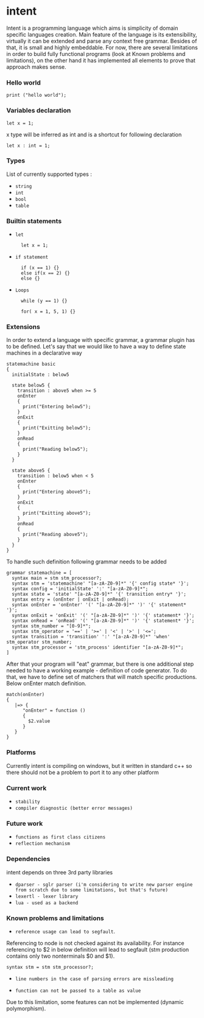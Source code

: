 intent
=======

Intent is a programming language which aims is simplicity of domain specific languages creation. Main feature of the language is its extensibility, virtually it can be extended and parse any context free grammar. Besides of that, it is small and highly embeddable.
For now, there are several limitations in order to build fully functional programs (look at Known problems and limitations), on the other hand
it has implemented all elements to prove that approach makes sense.

### Hello world

	print ("hello world");

### Variables declaration

	let x = 1;

x type will be inferred as int and is a shortcut for following declaration

	let x : int = 1;

### Types 

List of currently supported types :
 * `string` 
 * `int`
 * `bool` 
 * `table`

### Builtin statements

* `let`

		let x = 1;

* `if statement`

		if (x == 1) {} 
		else if(x == 2) {}
		else {}

* `Loops`

		while (y == 1) {}

		for( x = 1, 5, 1) {}

### Extensions

In order to extend a language with specific grammar, a grammar plugin has to be defined. 
Let's say that we would like to have a way to define state machines in a declarative way

	statemachine basic
	{
	  initialState : below5

	  state below5 {
	    transition : above5 when >= 5
	    onEnter
	    {      
	      print("Entering below5");
	    }
	    onExit
	    {
	      print("Exitting below5");
	    }
	    onRead
	    {
	      print("Reading below5");
	    }
	  }

	  state above5 {
	    transition : below5 when < 5
	    onEnter
	    {      
	      print("Entering above5");
	    }
	    onExit
	    {
	      print("Exitting above5");
	    }
	    onRead
	    {
	      print("Reading above5");
	    }
	  }
	}

To handle such definition following grammar needs to be added

	grammar statemachine = [
	  syntax main = stm stm_processor?;
	  syntax stm = 'statemachine' "[a-zA-Z0-9]*" '{' config state* '}';
	  syntax config = 'initialState' ':' "[a-zA-Z0-9]*";
	  syntax state = 'state' "[a-zA-Z0-9]*" '{' transition entry* '}';
	  syntax entry = (onEnter | onExit | onRead);
	  syntax onEnter = 'onEnter' '(' "[a-zA-Z0-9]*" ')' '{' statement* '}';
	  syntax onExit = 'onExit' '(' "[a-zA-Z0-9]*" ')' '{' statement* '}';
	  syntax onRead = 'onRead' '(' "[a-zA-Z0-9]*" ')' '{' statement* '}';
	  syntax stm_number = "[0-9]*";
	  syntax stm_operator = '==' | '>=' | '<' | '>' | '<=';
	  syntax transition = 'transition' ':' "[a-zA-Z0-9]*" 'when' stm_operator stm_number;
	  syntax stm_processor = 'stm_process' identifier "[a-zA-Z0-9]*"; 
	]

After that your program will "eat" grammar, but there is one additional step needed to have a working example - definition of code generator.
To do that, we have to define set of matchers that will match specific productions. Below onEnter match definition.

	match(onEnter)
	{
	   |=> {
	      "onEnter" = function () 
	      {      
	        $2.value      
	      }
	   }
	}

### Platforms

Currently intent is compiling on windows, but it written in standard c++ so there should not be a problem to port it to any other platform

### Current work

 * `stability`
 * `compiler diagnostic (better error messages)`

### Future work 

 * `functions as first class citizens`
 * `reflection mechanism` 

### Dependencies
intent depends on three 3rd party libraries

 * `dparser - sglr parser (i'm considering to write new parser engine from scratch due to some limitations, but that's future)`
 * `lexertl - lexer library` 
 * `lua - used as a backend` 

 ### Known problems and limitations
 * `reference usage can lead to segfault`. 

Referencing to node is not checked against its availability. For instance referencing to $2 in below
definition will lead to segfault (stm production contains only two nonterminals $0 and $1).
		

		
	syntax stm = stm stm_processor?;


 * `line numbers in the case of parsing errors are missleading`

* `function can not be passed to a table as value`  

Due to this limitation, some features can not be implemented (dynamic polymorphism).
